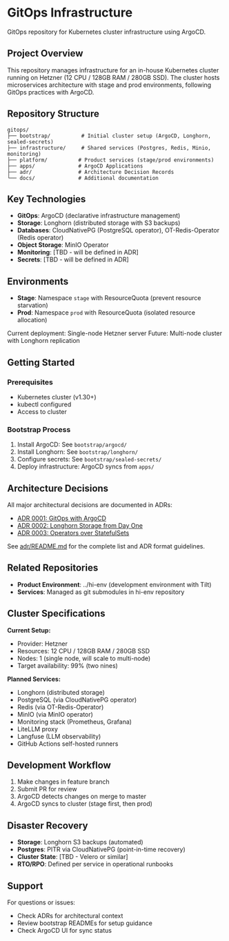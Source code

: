 # GitOps Infrastructure

GitOps repository for Kubernetes cluster infrastructure using ArgoCD.

## Project Overview

This repository manages infrastructure for an in-house Kubernetes cluster running on Hetzner (12 CPU / 128GB RAM / 280GB SSD). The cluster hosts microservices architecture with stage and prod environments, following GitOps practices with ArgoCD.

## Repository Structure

```
gitops/
├── bootstrap/          # Initial cluster setup (ArgoCD, Longhorn, sealed-secrets)
├── infrastructure/     # Shared services (Postgres, Redis, Minio, monitoring)
├── platform/          # Product services (stage/prod environments)
├── apps/              # ArgoCD Applications
├── adr/               # Architecture Decision Records
└── docs/              # Additional documentation
```

## Key Technologies

- **GitOps**: ArgoCD (declarative infrastructure management)
- **Storage**: Longhorn (distributed storage with S3 backups)
- **Databases**: CloudNativePG (PostgreSQL operator), OT-Redis-Operator (Redis operator)
- **Object Storage**: MinIO Operator
- **Monitoring**: [TBD - will be defined in ADR]
- **Secrets**: [TBD - will be defined in ADR]

## Environments

- **Stage**: Namespace `stage` with ResourceQuota (prevent resource starvation)
- **Prod**: Namespace `prod` with ResourceQuota (isolated resource allocation)

Current deployment: Single-node Hetzner server
Future: Multi-node cluster with Longhorn replication

## Getting Started

### Prerequisites
- Kubernetes cluster (v1.30+)
- kubectl configured
- Access to cluster

### Bootstrap Process
1. Install ArgoCD: See `bootstrap/argocd/`
2. Install Longhorn: See `bootstrap/longhorn/`
3. Configure secrets: See `bootstrap/sealed-secrets/`
4. Deploy infrastructure: ArgoCD syncs from `apps/`

## Architecture Decisions

All major architectural decisions are documented in ADRs:

- [ADR 0001: GitOps with ArgoCD](adr/0001-gitops-with-argocd.md)
- [ADR 0002: Longhorn Storage from Day One](adr/0002-longhorn-storage-from-day-one.md)
- [ADR 0003: Operators over StatefulSets](adr/0003-operators-over-statefulsets.md)

See [adr/README.md](adr/README.md) for the complete list and ADR format guidelines.

## Related Repositories

- **Product Environment**: ../hi-env (development environment with Tilt)
- **Services**: Managed as git submodules in hi-env repository

## Cluster Specifications

**Current Setup:**
- Provider: Hetzner
- Resources: 12 CPU / 128GB RAM / 280GB SSD
- Nodes: 1 (single node, will scale to multi-node)
- Target availability: 99% (two nines)

**Planned Services:**
- Longhorn (distributed storage)
- PostgreSQL (via CloudNativePG operator)
- Redis (via OT-Redis-Operator)
- MinIO (via MinIO operator)
- Monitoring stack (Prometheus, Grafana)
- LiteLLM proxy
- Langfuse (LLM observability)
- GitHub Actions self-hosted runners

## Development Workflow

1. Make changes in feature branch
2. Submit PR for review
3. ArgoCD detects changes on merge to master
4. ArgoCD syncs to cluster (stage first, then prod)

## Disaster Recovery

- **Storage**: Longhorn S3 backups (automated)
- **Postgres**: PITR via CloudNativePG (point-in-time recovery)
- **Cluster State**: [TBD - Velero or similar]
- **RTO/RPO**: Defined per service in operational runbooks

## Support

For questions or issues:
- Check ADRs for architectural context
- Review bootstrap READMEs for setup guidance
- Check ArgoCD UI for sync status
